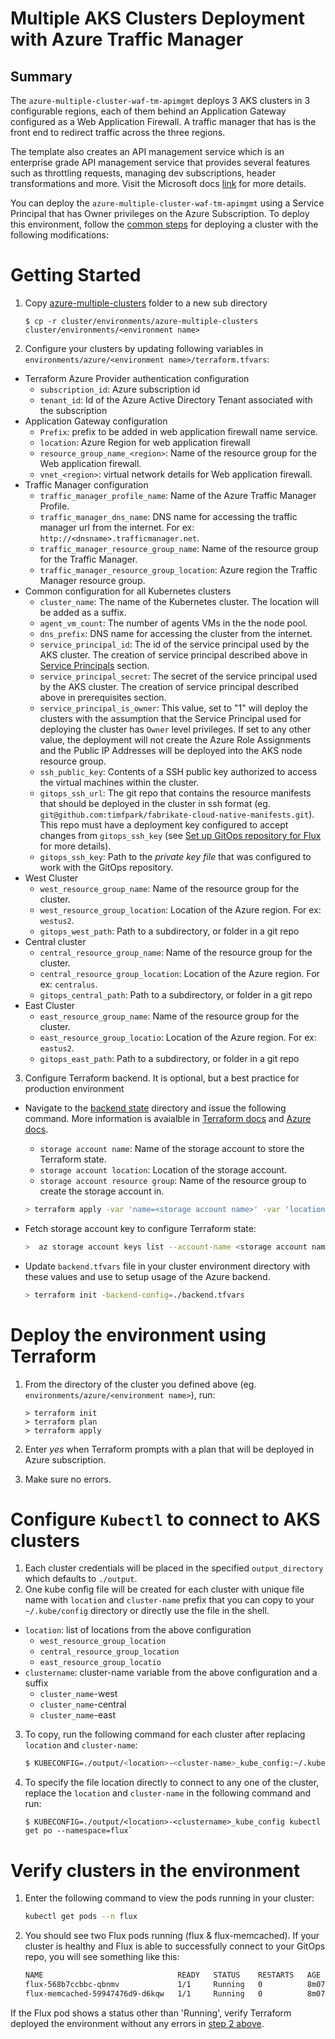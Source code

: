 # Multiple AKS Clusters Deployment with Azure Traffic Manager

## Summary

The `azure-multiple-cluster-waf-tm-apimgmt` deploys 3 AKS clusters in 3 configurable regions, each of them behind an Application Gateway configured as a Web Application Firewall. A traffic manager that has is the front end to redirect traffic across the three regions.

The template also creates an API management service which is an enterprise grade API management service that provides several features such as throttling requests, managing dev subscriptions, header transformations and more. Visit the Microsoft docs [link](https://docs.microsoft.com/en-us/azure/api-management/api-management-key-concepts) for more details.

You can deploy the `azure-multiple-cluster-waf-tm-apimgmt` using a Service Principal that has Owner privileges on the Azure Subscription. 
To deploy this environment, follow the [common steps](https://github.com/microsoft/bedrock/blob/master/cluster/azure) for deploying a cluster with the following modifications:


# Getting Started

1. Copy [azure-multiple-clusters](../environments/azure-multiple-clusters) folder to a new sub directory
    ```
    $ cp -r cluster/environments/azure-multiple-clusters cluster/environments/<environment name>
    ```
2. Configure your clusters by updating following variables in `environments/azure/<environment name>/terraform.tfvars`:
* Terraform Azure Provider authentication configuration
    - `subscription_id`: Azure subscription id
    - `tenant_id`: Id of the Azure Active Directory Tenant associated with the subscription
* Application Gateway configuration
    - `Prefix`: prefix to be added in web application firewall name service.
    - `location`: Azure Region for web application firewall 
    - `resource_group_name_<region>`: Name of the resource group for the Web application firewall.
    - `vnet_<region>`: virtual network details for Web application firewall.
* Traffic Manager configuration
    - `traffic_manager_profile_name`: Name of the Azure Traffic Manager Profile.
    - `traffic_manager_dns_name`: DNS name for accessing the traffic manager url from the internet. For ex: `http://<dnsname>.trafficmanager.net`.
    - `traffic_manager_resource_group_name`: Name of the resource group for the Traffic Manager.
    - `traffic_manager_resource_group_location`: Azure region the Traffic Manager resource group.
* Common configuration for all Kubernetes clusters
    - `cluster_name`: The name of the Kubernetes cluster. The location will be added as a suffix.
    - `agent_vm_count`: The number of agents VMs in the the node pool.
    - `dns_prefix`: DNS name for accessing the cluster from the internet.
    - `service_principal_id`: The id of the service principal used by the AKS cluster. The creation of service principal described above in [Service Principals](#AKS-Cluster-Service-Principal) section.
    - `service_principal_secret`: The secret of the service principal used by the AKS cluster. The creation of service principal described above in prerequisites section.
    - `service_principal_is_owner`: This value, set to "1" will deploy the clusters with the assumption that the Service Principal used for deploying the cluster has `Owner` level privileges.  If set to any other value, the deployment will not create the Azure Role Assignments and the Public IP Addresses will be deployed into the AKS node resource group. 
    - `ssh_public_key`: Contents of a SSH public key authorized to access the virtual machines within the cluster.
    - `gitops_ssh_url`: The git repo that contains the resource manifests that should be deployed in the cluster in ssh format (eg. `git@github.com:timfpark/fabrikate-cloud-native-manifests.git`). This repo must have a deployment key configured to accept changes from `gitops_ssh_key` (see [Set up GitOps repository for Flux](#set-up-gitops-repository-for-flux) for more details).
    - `gitops_ssh_key`: Path to the *private key file* that was configured to work with the GitOps repository.
* West Cluster
    - `west_resource_group_name`: Name of the resource group for the cluster.
    - `west_resource_group_location`: Location of the Azure region. For ex: `westus2`.
    - `gitops_west_path`: Path to a subdirectory, or folder in a git repo
* Central cluster
    - `central_resource_group_name`: Name of the resource group for the cluster.
    - `central_resource_group_location`: Location of the Azure region. For ex: `centralus`.
    - `gitops_central_path`: Path to a subdirectory, or folder in a git repo
* East Cluster
    - `east_resource_group_name`:  Name of the resource group for the cluster.
    - `east_resource_group_locatio`: Location of the Azure region. For ex: `eastus2`.
    - `gitops_east_path`: Path to a subdirectory, or folder in a git repo
3. Configure Terraform backend. It is optional, but a best practice for production environment
* Navigate to the [backend state](/Azure/backend-state) directory and issue the following command. More information is avaialble in [Terraform docs](https://www.terraform.io/docs/backends/) and [Azure docs](https://docs.microsoft.com/en-us/azure/terraform/terraform-backend).

    - `storage account name`: Name of the storage account to store the Terraform state.
    - `storage account location`: Location of the storage account.
    - `storage account resource group`: Name of the resource group to create the storage account in.

    ```bash
    > terraform apply -var 'name=<storage account name>' -var 'location=<storage account location>' -var 'resource_group_name=<storage account resource group>'
    ```
* Fetch storage account key to configure Terraform state:

    ```bash
    >  az storage account keys list --account-name <storage account name>
    ```

* Update `backend.tfvars` file in your cluster environment directory with these values and use  to setup usage of the Azure backend.
    ```bash
    > terraform init -backend-config=./backend.tfvars
    ````
# Deploy the environment using Terraform
1. From the directory of the cluster you defined above (eg. `environments/azure/<environment name>`), run:

    ```
    > terraform init
    > terraform plan
    > terraform apply
    ```
2. Enter _yes_ when Terraform prompts with a plan that will be deployed in Azure subscription.
3. Make sure no errors.

# Configure `Kubectl` to connect to AKS clusters
1. Each cluster credentials will be placed in the specified `output_directory` which defaults to `./output`. 
2. One kube config file will be created for each cluster with unique file name with `location` and `cluster-name` prefix that you can copy to your `~/.kube/config` directory or directly use the file in the shell.
* `location`: list of locations from the above configuration
    - `west_resource_group_location`
    - `central_resource_group_location`
    - `east_resource_group_locatio`
* `clustername`: cluster-name variable from the above configuration and a suffix
    - `cluster_name`-west
    - `cluster_name`-central
    - `cluster_name`-east
3. To copy, run the following command for each cluster after replacing `location` and `cluster-name`:
    ```bash
    $ KUBECONFIG=./output/<location>-<cluster-name>_kube_config:~/.kube/config kubectl config view --flatten > merged-config && mv merged-config ~/.kube/config
    ```
4. To specify the file location directly to connect to any one of the cluster, replace the `location` and `cluster-name` in the following command and run:

    ```
    $ KUBECONFIG=./output/<location>-<clustername>_kube_config kubectl get po --namespace=flux` 
    ```
# Verify clusters in the environment

1. Enter the following command to view the pods running in your cluster:

    ```bash
    kubectl get pods --n flux
    ```

2. You should see two Flux pods running (flux & flux-memcached). If your cluster is healthy and Flux is able to successfully connect to your GitOps repo, you will see something like this:

    ```bash
    NAME                              READY   STATUS    RESTARTS   AGE
    flux-568b7ccbbc-qbnmv             1/1     Running   0          8m07s
    flux-memcached-59947476d9-d6kqw   1/1     Running   0          8m07s
    ```

If the Flux pod shows a status other than 'Running', verify Terraform deployed the environment without any errors in [step 2 above](#Step-2-Deploy-the-environment-using-Terraform).

